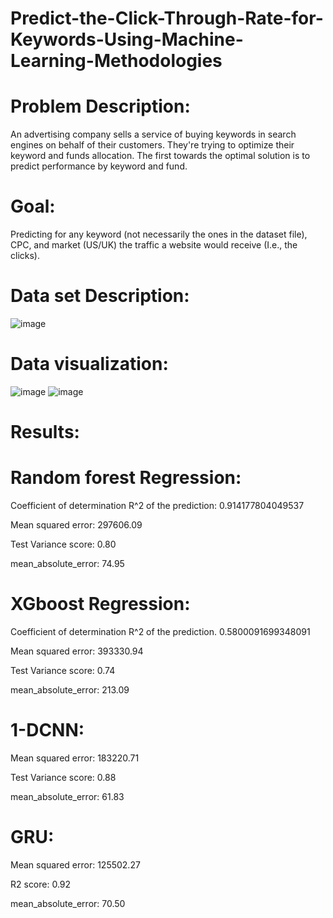 # Predict-the-Click-Through-Rate-for-Keywords-Using-Machine-Learning-Methodologies

# Problem Description:
An advertising company sells a service of buying keywords in search engines on behalf of their customers. They're trying to optimize their keyword and funds allocation. The first towards the optimal solution is to predict performance by keyword and fund. 

# Goal: 
Predicting for any keyword (not necessarily the ones in the dataset file), CPC, and market (US/UK) the traffic a website would receive (I.e., the clicks). 

# Data set Description: 

![image](https://user-images.githubusercontent.com/41851165/67200400-4168dc00-f421-11e9-816d-23bf5e1a39ca.png)

# Data visualization:

![image](https://user-images.githubusercontent.com/41851165/67200471-7d9c3c80-f421-11e9-9f01-e1b5734fb7d2.png)
![image](https://user-images.githubusercontent.com/41851165/67200493-8987fe80-f421-11e9-996a-c587c2d77991.png)


# Results:

# Random forest Regression:
Coefficient of determination R^2 of the prediction:  0.914177804049537

Mean squared error: 297606.09

Test Variance score: 0.80

mean_absolute_error: 74.95

# XGboost Regression:
Coefficient of determination R^2 of the prediction.  0.5800091699348091

Mean squared error: 393330.94

Test Variance score: 0.74

mean_absolute_error: 213.09


# 1-DCNN:
Mean squared error: 183220.71

Test Variance score: 0.88

mean_absolute_error: 61.83

# GRU:
Mean squared error: 125502.27

R2 score: 0.92

mean_absolute_error: 70.50
